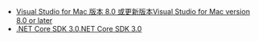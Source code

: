 * [<span data-ttu-id="8fe90-101">Visual Studio for Mac 版本 8.0 或更新版本</span><span class="sxs-lookup"><span data-stu-id="8fe90-101">Visual Studio for Mac version 8.0 or later</span></span>](https://visualstudio.microsoft.com/vs/mac/)
* [<span data-ttu-id="8fe90-102">.NET Core SDK 3.0</span><span class="sxs-lookup"><span data-stu-id="8fe90-102">.NET Core SDK 3.0</span></span>](https://dotnet.microsoft.com/download/dotnet-core/3.0)

